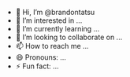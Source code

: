 - 👋 Hi, I’m @brandontatsu
- 👀 I’m interested in ...
- 🌱 I’m currently learning ...
- 💞️ I’m looking to collaborate on ...
- 📫 How to reach me ...
- 😄 Pronouns: ...
- ⚡ Fun fact: ...

<!---
brandontatsu/brandontatsu is a ✨ special ✨ repository because its `README.md` (this file) appears on your GitHub profile.
You can click the Preview link to take a look at your changes.
--->

